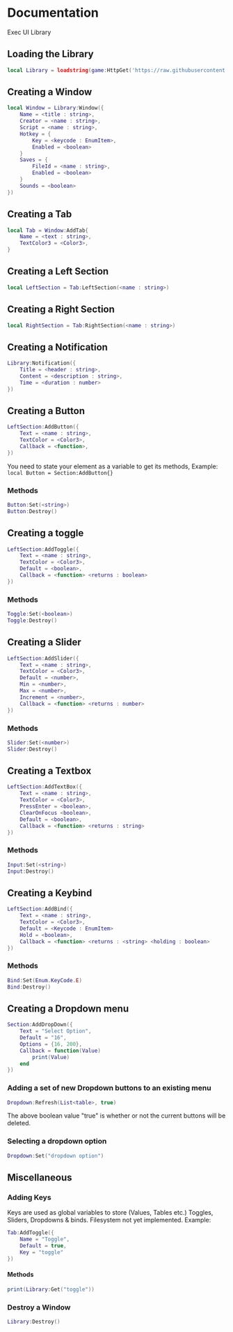 # Documentation
Exec UI Library

## Loading the Library
```lua
local Library = loadstring(game:HttpGet('https://raw.githubusercontent.com/Player788/Exec-UI-Library/main/src.lua'))()
```

## Creating a Window
```lua
local Window = Library:Window({
	Name = <title : string>, 
	Creator = <name : string>,
	Script = <name : string>,
	Hotkey = {
		Key = <keycode : EnumItem>, 
		Enabled = <boolean>
	}
	Saves = {
		FileId = <name : string>,
		Enabled = <boolean>
	}
	Sounds = <boolean>
})
```

## Creating a Tab
```lua
local Tab = Window:AddTab{
	Name = <text : string>,
	TextColor3 = <Color3>,
}
```

## Creating a Left Section
```lua
local LeftSection = Tab:LeftSection(<name : string>)
```
## Creating a Right Section
```lua
local RightSection = Tab:RightSection(<name : string>)
```

## Creating a Notification
```lua
Library:Notification({
	Title = <header : string>,
	Content = <description : string>,
	Time = <duration : number>
})
```

## Creating a Button
```lua
LeftSection:AddButton({
	Text = <name : string>,
	TextColor = <Color3>,
	Callback = <function>,
})
```
You need to state your element as a variable to get its methods, Example: ``` local Button = Section:AddButton{} ```

### Methods
```lua
Button:Set(<string>)
Button:Destroy()
```

## Creating a toggle
```lua
LeftSection:AddToggle({
	Text = <name : string>,
	TextColor = <Color3>,
	Default = <boolean>,
	Callback = <function> <returns : boolean>
})
```

### Methods
```lua
Toggle:Set(<boolean>)
Toggle:Destroy()
```

## Creating a Slider
```lua
LeftSection:AddSlider({
	Text = <name : string>,
	TextColor = <Color3>,
	Default = <number>,
	Min = <number>,
	Max = <number>,
	Increment = <number>,
	Callback = <function> <returns : number>
})
```

### Methods
```lua
Slider:Set(<number>)
Slider:Destroy()
```

## Creating a Textbox
```lua
LeftSection:AddTextBox({
	Text = <name : string>,
	TextColor = <Color3>,
	PressEnter = <boolean>,
	ClearOnFocus <boolean>,
	Default = <boolean>,
	Callback = <function> <returns : string>
})

```
### Methods
```lua
Input:Set(<string>)
Input:Destroy()
```

## Creating a Keybind
```lua
LeftSection:AddBind({
	Text = <name : string>,
	TextColor = <Color3>,
	Default = <Keycode : EnumItem>
	Hold = <boolean>,
	Callback = <function> <returns : <string> <holding : boolean>
})
```

### Methods
```lua
Bind:Set(Enum.KeyCode.E)
Bind:Destroy()
```


## Creating a Dropdown menu
```lua
Section:AddDropDown({
	Text = "Select Option",
	Default = "16",
	Options = {16, 200},
	Callback = function(Value)
		print(Value)
	end
})
```

### Adding a set of new Dropdown buttons to an existing menu
```lua
Dropdown:Refresh(List<table>, true)
```

The above boolean value "true" is whether or not the current buttons will be deleted.

### Selecting a dropdown option
```lua
Dropdown:Set("dropdown option")
```

## Miscellaneous

### Adding Keys
Keys are used as global variables to store (Values, Tables etc.) Toggles, Sliders, Dropdowns & binds. Filesystem not yet implemented.
Example:
```lua
Tab:AddToggle({
    Name = "Toggle",
    Default = true,
    Key = "toggle"
})
```
#### Methods
```lua
print(Library:Get("toggle"))
```

### Destroy a Window
```lua
Library:Destroy()
```
